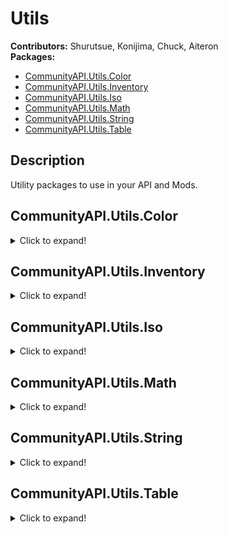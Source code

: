 # Utils
**Contributors:** Shurutsue, Konijima, Chuck, Aiteron  
**Packages:**  
- [CommunityAPI.Utils.Color](#communityapiutilscolor)  
- [CommunityAPI.Utils.Inventory](#communityapiutilsinventory)  
- [CommunityAPI.Utils.Iso](#communityapiutilsiso)  
- [CommunityAPI.Utils.Math](#communityapiutilsmath)  
- [CommunityAPI.Utils.String](#communityapiutilsstring)  
- [CommunityAPI.Utils.Table](#communityapiutilstable)  



## Description

Utility packages to use in your API and Mods.

## CommunityAPI.Utils.Color
<details>
<summary>Click to expand!</summary>

</details>



## CommunityAPI.Utils.Inventory
<details>
<summary>Click to expand!</summary>

### FindAllItemInInventoryByTag(container, tag)
Retrieve all items in a container from a tag

| Param     | Type                                                                                                   | Description                     |
|-----------|--------------------------------------------------------------------------------------------------------|---------------------------------|
| container | [ItemContainer](https://quarantin.github.io/zomboid-javadoc/41.56/zombie/inventory/ItemContainer.html) | The item container to search in |
| tag       | string                                                                                                 | The tag to search for           |

**return:** [ArrayList](https://docs.oracle.com/javase/8/docs/api/java/util/ArrayList.html)<[InventoryItem](https://quarantin.github.io/zomboid-javadoc/41.56/zombie/inventory/InventoryItem.html)>

</details>



## CommunityAPI.Utils.Iso
<details>
<summary>Click to expand!</summary>

### RecursiveGetSquare(object)
Safely get the square of an IsoObject recursively

| Param  | Type                                                                                                                                                                                         | Description                       |
|--------|----------------------------------------------------------------------------------------------------------------------------------------------------------------------------------------------|-----------------------------------|
| object | [IsoObject](https://quarantin.github.io/zomboid-javadoc/41.56/zombie/iso/IsoObject.html) \| [IsoGridSquare](https://quarantin.github.io/zomboid-javadoc/41.56/zombie/iso/IsoGridSquare.html) | The object to get the square from |

**return:** [IsoGridSquare](https://quarantin.github.io/zomboid-javadoc/41.56/zombie/iso/IsoGridSquare.html)

---

### GetIsoRange(center, range, fractalOffset)
Description here

| Param         | Type                                                                                                                                                                                         | Description                                                           |
|---------------|----------------------------------------------------------------------------------------------------------------------------------------------------------------------------------------------|-----------------------------------------------------------------------|
| center        | [IsoObject](https://quarantin.github.io/zomboid-javadoc/41.56/zombie/iso/IsoObject.html) \| [IsoGridSquare](https://quarantin.github.io/zomboid-javadoc/41.56/zombie/iso/IsoGridSquare.html) | The center object                                                     |
| range         | number                                                                                                                                                                                       | Tiles to scan from center, not including center. ex: range of 1 = 3x3 |
| fractalOffset | number                                                                                                                                                                                       | Fractal offset - spreads out squares by this number                   |

**return:** table<[IsoGridSquare](https://quarantin.github.io/zomboid-javadoc/41.56/zombie/iso/IsoGridSquare.html)>

---

### GetIsoGameCharactersInFractalRange(center, range, fractalRange, lookForType, addedBooleanFunctions)
Get all humanoid in fractal range from a center point

| Param                 | Type                                                                                                                                                                                         | Description                                                           |
|-----------------------|----------------------------------------------------------------------------------------------------------------------------------------------------------------------------------------------|-----------------------------------------------------------------------|
| center                | [IsoObject](https://quarantin.github.io/zomboid-javadoc/41.56/zombie/iso/IsoObject.html) \| [IsoGridSquare](https://quarantin.github.io/zomboid-javadoc/41.56/zombie/iso/IsoGridSquare.html) | The center object                                                     |
| range                 | number                                                                                                                                                                                       | Tiles to scan from center, not including center. ex: range of 1 = 3x3 |
| fractalOffset         | number                                                                                                                                                                                       | Fractal offset - spreads out squares by this number                   |
| lookForType           | string \| nil                                                                                                                                                                                | Get only a specific type                                              |
| addedBooleanFunctions | table                                                                                                                                                                                        | Table of function(s) must return true to pass                         |

**return:** table<[IsoGameCharacter](https://quarantin.github.io/zomboid-javadoc/41.56/zombie/characters/IsoGameCharacter.html)>

---

### GetIsoGameCharactersInRange(center, range, lookForType, addedBooleanFunctions)
| Param | Type | Description |
|-------|------|-------------|
|       |      |             |
|       |      |             |
|       |      |             |

**return:** nil

</details>



## CommunityAPI.Utils.Math
<details>
<summary>Click to expand!</summary>

### GetDistance(x1, y1, x2, y2)
| Param | Type | Description |
|-------|------|-------------|
|       |      |             |
|       |      |             |
|       |      |             |

**return:** nil

</details>



## CommunityAPI.Utils.String
<details>
<summary>Click to expand!</summary>

### SquareToId(square)
| Param | Type | Description |
|-------|------|-------------|
|       |      |             |
|       |      |             |
|       |      |             |

**return:** nil

---

### PositionToId(x, y ,z)
| Param | Type | Description |
|-------|------|-------------|
|       |      |             |
|       |      |             |
|       |      |             |

**return:** nil

---

### SplitString(str, delimiter)
| Param | Type | Description |
|-------|------|-------------|
|       |      |             |
|       |      |             |
|       |      |             |

**return:** nil

</details>



## CommunityAPI.Utils.Table
<details>
<summary>Click to expand!</summary>

### CountTableEntries(targetTable)
| Param | Type | Description |
|-------|------|-------------|
|       |      |             |
|       |      |             |
|       |      |             |

**return:** nil

---

### GetTableKeys(targetTable)
| Param | Type | Description |
|-------|------|-------------|
|       |      |             |
|       |      |             |
|       |      |             |

**return:** nil

---

### TableContains(table, value)
| Param | Type | Description |
|-------|------|-------------|
|       |      |             |
|       |      |             |
|       |      |             |

**return:** nil

---

### GetBaseClass(object, level)
| Param | Type | Description |
|-------|------|-------------|
|       |      |             |
|       |      |             |
|       |      |             |

**return:** nil

---

### GetAllBaseClasses(object, excludeCurrent)
| Param | Type | Description |
|-------|------|-------------|
|       |      |             |
|       |      |             |
|       |      |             |

**return:** nil

---

### IsClassChildOf(object, class)
| Param | Type | Description |
|-------|------|-------------|
|       |      |             |
|       |      |             |
|       |      |             |

**return:** nil

</details>